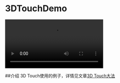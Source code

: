 # 3DTouchDemo

<video src="http://7xiew0.com1.z0.glb.clouddn.com/3dtouch.mov" controls width=320 >
</video>


##介绍
3D Touch使用的例子，详情见文章[3D Touch大法](http://mokai.github.io/2016/9/3d-touch/) 